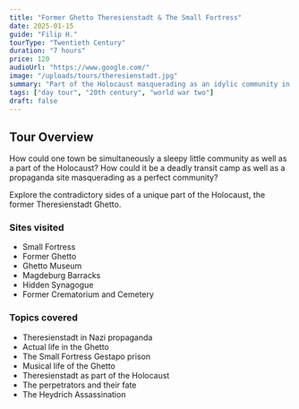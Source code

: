 ```yaml
---
title: "Former Ghetto Theresienstadt & The Small Fortress"
date: 2025-01-15
guide: "Filip H."
tourType: "Twentieth Century"
duration: "7 hours"
price: 120
audioUrl: "https://www.google.com/"
image: "/uploads/tours/theresienstadt.jpg"
summary: "Part of the Holocaust masquerading as an idylic community in an old Austrian military fortress."
tags: ["day tour", "20th century", "world war two"]
draft: false
---
```


## Tour Overview

How could one town be simultaneously a sleepy little community as well as a part of the Holocaust? How could it be a deadly transit camp as well as a propaganda site masquerading as a perfect community?

Explore the contradictory sides of a unique part of the Holocaust, the former Theresienstadt Ghetto.

### Sites visited
- Small Fortress
- Former Ghetto
- Ghetto Museum
- Magdeburg Barracks
- Hidden Synagogue
- Former Crematorium and Cemetery

### Topics covered
- Theresienstadt in Nazi propaganda
- Actual life in the Ghetto
- The Small Fortress Gestapo prison
- Musical life of the Ghetto
- Theresienstadt as part of the Holocaust
- The perpetrators and their fate
- The Heydrich Assassination
